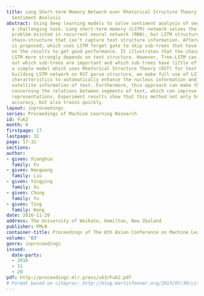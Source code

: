 ```yaml
---
title: Long Short-term Memory Network over Rhetorical Structure Theory for Sentence-level
  Sentiment Analysis
abstract: Using deep learning models to solve sentiment analysis of sentences is still
  a challenging task. Long short-term memory (LSTM) network solves the gradient disappeared
  problem existed in recurrent neural network (RNN), but LSTM structure is linear
  chain-structure that can’t capture text structure information. Afterwards, Tree-LSTM
  is proposed, which uses LSTM forget gate to skip sub-trees that have little effect
  on the results to get good performance. It illustrates that the chain-structured
  LSTM more strongly depends on text structure. However, Tree-LSTM can’t clearly figure
  out which sub-trees are important and which sub-trees have little effect. We propose
  a simple model which uses Rhetorical Structure Theory (RST) for text parsing. By
  building LSTM network on RST parse structure, we make full use of LSTM structural
  characteristics to automatically enhance the nucleus information and  filter the
  satellite information of text. Furthermore, this approach can make the representations
  concerning the relations between segments of text, which can improve text semantic
  representations. Experiment results show that this method not only has higher classification
  accuracy, but also trains quickly.
layout: inproceedings
series: Proceedings of Machine Learning Research
id: Fu62
month: 0
firstpage: 17
lastpage: 32
page: 17-32
sections: 
author:
- given: Xianghua
  family: Fu
- given: Wangwang
  family: Liu
- given: Yingying
  family: Xu
- given: Chong
  family: Yu
- given: Ting
  family: Wang
date: 2016-11-20
address: The University of Waikato, Hamilton, New Zealand
publisher: PMLR
container-title: Proceedings of The 8th Asian Conference on Machine Learning
volume: '63'
genre: inproceedings
issued:
  date-parts:
  - 2016
  - 11
  - 20
pdf: http://proceedings.mlr.press/v63/Fu62.pdf
# Format based on citeproc: http://blog.martinfenner.org/2013/07/30/citeproc-yaml-for-bibliographies/
---
```

